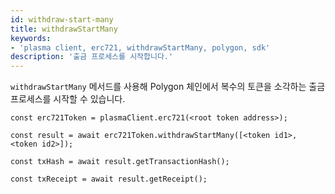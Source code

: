 ```yaml
---
id: withdraw-start-many
title: withdrawStartMany
keywords:
- 'plasma client, erc721, withdrawStartMany, polygon, sdk'
description: '출금 프로세스를 시작합니다.'
---
```


`withdrawStartMany` 메서드를 사용해 Polygon 체인에서 복수의 토큰을 소각하는 출금 프로세스를 시작할 수 있습니다.

```
const erc721Token = plasmaClient.erc721(<root token address>);

const result = await erc721Token.withdrawStartMany([<token id1>, <token id2>]);

const txHash = await result.getTransactionHash();

const txReceipt = await result.getReceipt();

```
